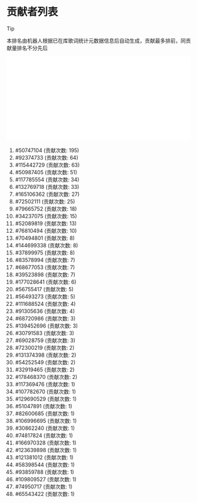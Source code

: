 # 贡献者列表

> [!TIP]
> 本排名由机器人根据已在库歌词统计元数据信息后自动生成，贡献最多排前，同贡献量排名不分先后

![贡献者头像画廊](./CONTRIBUTORS.svg)

1. #50747104 (贡献次数: 195)
2. #92374733 (贡献次数: 64)
3. #115442729 (贡献次数: 63)
4. #50987405 (贡献次数: 51)
5. #117785554 (贡献次数: 34)
6. #132769718 (贡献次数: 33)
7. #165106362 (贡献次数: 27)
8. #72502111 (贡献次数: 25)
9. #79665752 (贡献次数: 18)
10. #34237075 (贡献次数: 15)
11. #52089819 (贡献次数: 13)
12. #76810494 (贡献次数: 10)
13. #70494801 (贡献次数: 8)
14. #144699338 (贡献次数: 8)
15. #37899975 (贡献次数: 8)
16. #83578994 (贡献次数: 7)
17. #68677053 (贡献次数: 7)
18. #39523898 (贡献次数: 7)
19. #177028641 (贡献次数: 6)
20. #56755417 (贡献次数: 5)
21. #56493273 (贡献次数: 5)
22. #111688524 (贡献次数: 4)
23. #91305636 (贡献次数: 4)
24. #68720986 (贡献次数: 3)
25. #139452696 (贡献次数: 3)
26. #30791583 (贡献次数: 3)
27. #69028759 (贡献次数: 3)
28. #72300219 (贡献次数: 2)
29. #131374398 (贡献次数: 2)
30. #54252549 (贡献次数: 2)
31. #32919465 (贡献次数: 2)
32. #178468370 (贡献次数: 2)
33. #117369476 (贡献次数: 1)
34. #107782670 (贡献次数: 1)
35. #129690529 (贡献次数: 1)
36. #51047891 (贡献次数: 1)
37. #82600685 (贡献次数: 1)
38. #106996695 (贡献次数: 1)
39. #30862240 (贡献次数: 1)
40. #74817824 (贡献次数: 1)
41. #166970328 (贡献次数: 1)
42. #123639898 (贡献次数: 1)
43. #121381012 (贡献次数: 1)
44. #58398544 (贡献次数: 1)
45. #93859788 (贡献次数: 1)
46. #109809527 (贡献次数: 1)
47. #74950717 (贡献次数: 1)
48. #65543422 (贡献次数: 1)
